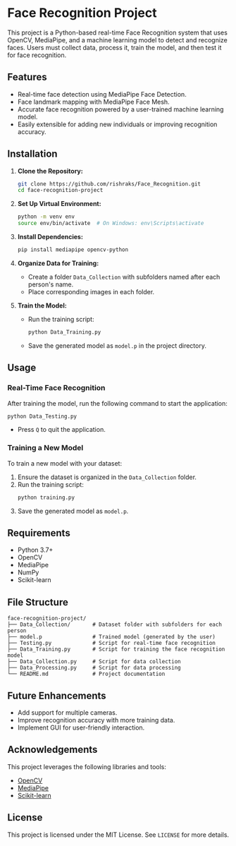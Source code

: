 # Face Recognition Project

This project is a Python-based real-time Face Recognition system that uses OpenCV, MediaPipe, and a machine learning model to detect and recognize faces. Users must collect data, process it, train the model, and then test it for face recognition.

## Features
- Real-time face detection using MediaPipe Face Detection.
- Face landmark mapping with MediaPipe Face Mesh.
- Accurate face recognition powered by a user-trained machine learning model.
- Easily extensible for adding new individuals or improving recognition accuracy.

## Installation

1. **Clone the Repository:**
   ```bash
   git clone https://github.com/rishraks/Face_Recognition.git
   cd face-recognition-project
   ```

2. **Set Up Virtual Environment:**
   ```bash
   python -m venv env
   source env/bin/activate  # On Windows: env\Scripts\activate
   ```

3. **Install Dependencies:**
   ```bash
   pip install mediapipe opencv-python
   ```

4. **Organize Data for Training:**
   - Create a folder `Data_Collection` with subfolders named after each person's name.
   - Place corresponding images in each folder.

5. **Train the Model:**
   - Run the training script:
     ```bash
     python Data_Training.py
     ```
   - Save the generated model as `model.p` in the project directory.

## Usage

### Real-Time Face Recognition
After training the model, run the following command to start the application:
```bash
python Data_Testing.py
```
- Press `Q` to quit the application.

### Training a New Model
To train a new model with your dataset:
1. Ensure the dataset is organized in the `Data_Collection` folder.
2. Run the training script:
   ```bash
   python training.py
   ```
3. Save the generated model as `model.p`.

## Requirements
- Python 3.7+
- OpenCV
- MediaPipe
- NumPy
- Scikit-learn

## File Structure
```
face-recognition-project/
├── Data_Collection/       # Dataset folder with subfolders for each person
├── model.p                # Trained model (generated by the user)
├── Testing.py             # Script for real-time face recognition
├── Data_Training.py       # Script for training the face recognition model
├── Data_Collection.py     # Script for data collection
├── Data_Processing.py     # Script for data processing
└── README.md              # Project documentation
```

## Future Enhancements
- Add support for multiple cameras.
- Improve recognition accuracy with more training data.
- Implement GUI for user-friendly interaction.

## Acknowledgements
This project leverages the following libraries and tools:
- [OpenCV](https://opencv.org/)
- [MediaPipe](https://mediapipe.dev/)
- [Scikit-learn](https://scikit-learn.org/)

## License
This project is licensed under the MIT License. See `LICENSE` for more details.
